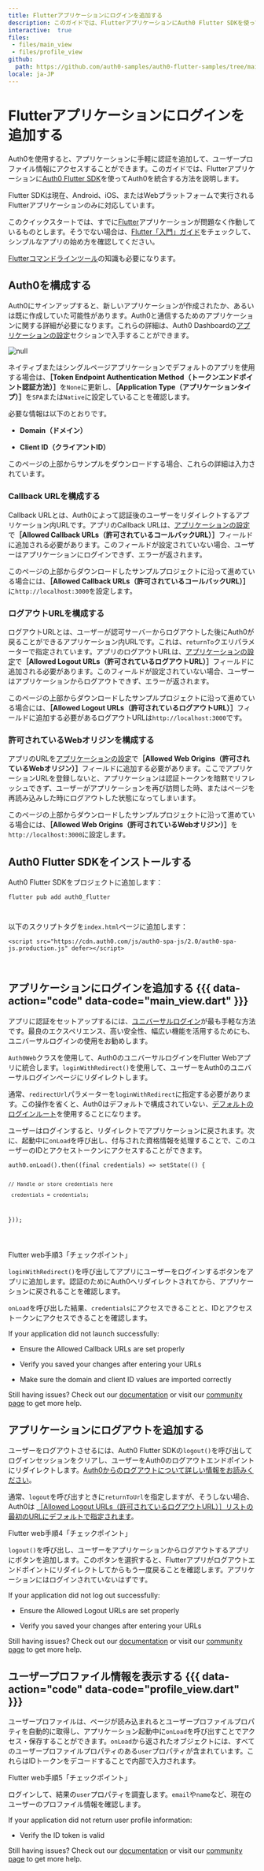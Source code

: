 ```yaml
---
title: Flutterアプリケーションにログインを追加する
description: このガイドでは、FlutterアプリケーションにAuth0 Flutter SDKを使ってAuth0を統合する方法を説明します。
interactive:  true
files:
 - files/main_view
 - files/profile_view
github:
  path: https://github.com/auth0-samples/auth0-flutter-samples/tree/main/sample
locale: ja-JP
---
```


# Flutterアプリケーションにログインを追加する


<p>Auth0を使用すると、アプリケーションに手軽に認証を追加して、ユーザープロファイル情報にアクセスすることができます。このガイドでは、Flutterアプリケーションに<a href="https://github.com/auth0/auth0-flutter">Auth0 Flutter SDK</a>を使ってAuth0を統合する方法を説明します。</p><p><div class="alert-container" severity="default"><p>Flutter SDKは現在、Android、iOS、またはWebプラットフォームで実行されるFlutterアプリケーションのみに対応しています。</p></div></p><p>このクイックスタートでは、すでに<a href="https://flutter.dev/">Flutter</a>アプリケーションが問題なく作動しているものとします。そうでない場合は、<a href="https://docs.flutter.dev/get-started/install">Flutter「入門」ガイド</a>をチェックして、シンプルなアプリの始め方を確認してください。</p><p><a href="https://docs.flutter.dev/reference/flutter-cli">Flutterコマンドラインツール</a>の知識も必要になります。</p><p></p>

## Auth0を構成する


<p>Auth0にサインアップすると、新しいアプリケーションが作成されたか、あるいは既に作成していた可能性があります。Auth0と通信するためのアプリケーションに関する詳細が必要になります。これらの詳細は、Auth0 Dashboardの<a href="https://manage.auth0.com/#/applications">アプリケーションの設定</a>セクションで入手することができます。</p><img src="//images.ctfassets.net/cdy7uua7fh8z/6SC7KnyzCyO8cwXQfril1X/d19b92723640171d9d6945e197d4e193/My_App_-_Settings_-_Japanese.png" alt="null" /><p><div class="alert-container" severity="default"><p>ネイティブまたはシングルページアプリケーションでデフォルトのアプリを使用する場合は、<b>［Token Endpoint Authentication Method（トークンエンドポイント認証方法）］</b>を<code>None</code>に更新し、<b>［Application Type（アプリケーションタイプ）］</b>を<code>SPA</code>または<code>Native</code>に設定していることを確認します。</p></div></p><p>必要な情報は以下のとおりです。</p><ul><li><p><b>Domain（ドメイン）</b></p></li><li><p><b>Client ID（クライアントID）</b></p></li></ul><p><div class="alert-container" severity="default"><p>このページの上部からサンプルをダウンロードする場合、これらの詳細は入力されています。</p></div></p><h3>Callback URLを構成する</h3><p>Callback URLとは、Auth0によって認証後のユーザーをリダイレクトするアプリケーション内URLです。アプリのCallback URLは、<a href="https://manage.auth0.com/#/applications">アプリケーションの設定</a>で<b>［Allowed Callback URLs（許可されているコールバックURL）］</b>フィールドに追加される必要があります。このフィールドが設定されていない場合、ユーザーはアプリケーションにログインできず、エラーが返されます。</p><p><div class="alert-container" severity="default"><p>このページの上部からダウンロードしたサンプルプロジェクトに沿って進めている場合には、<b>［Allowed Callback URLs（許可されているコールバックURL）］</b>に<code>http://localhost:3000</code>を設定します。</p></div></p><h3>ログアウトURLを構成する</h3><p>ログアウトURLとは、ユーザーが認可サーバーからログアウトした後にAuth0が戻ることができるアプリケーション内URLです。これは、<code>returnTo</code>クエリパラメーターで指定されています。アプリのログアウトURLは、<a href="https://manage.auth0.com/#/applications">アプリケーションの設定</a>で<b>［Allowed Logout URLs（許可されているログアウトURL）］</b>フィールドに追加される必要があります。このフィールドが設定されていない場合、ユーザーはアプリケーションからログアウトできず、エラーが返されます。</p><p><div class="alert-container" severity="default"><p>このページの上部からダウンロードしたサンプルプロジェクトに沿って進めている場合には、<b>［Allowed Logout URLs（許可されているログアウトURL）］</b>フィールドに追加する必要があるログアウトURLは<code>http://localhost:3000</code>です。</p></div></p><h3>許可されているWebオリジンを構成する</h3><p>アプリのURLを<a href="https://manage.auth0.com/#/applications/%7ByourClientId%7D/settings">アプリケーションの設定</a>で<b>［Allowed Web Origins（許可されているWebオリジン）］</b>フィールドに追加する必要があります。ここでアプリケーションURLを登録しないと、アプリケーションは認証トークンを暗黙でリフレッシュできず、ユーザーがアプリケーションを再び訪問した時、またはページを再読み込みした時にログアウトした状態になってしまいます。</p><p><div class="alert-container" severity="default"><p>このページの上部からダウンロードしたサンプルプロジェクトに沿って進めている場合には、<b>［Allowed Web Origins（許可されているWebオリジン）］</b>を<code>http://localhost:3000</code>に設定します。</p></div></p><p></p>

## Auth0 Flutter SDKをインストールする


<p>Auth0 Flutter SDKをプロジェクトに追加します：</p><p><pre><code class="language-javascript">flutter pub add auth0_flutter

</code></pre>

</p><p>以下のスクリプトタグを<code>index.html</code>ページに追加します：</p><p><pre><code class="language-javascript">&lt;script src=&quot;https://cdn.auth0.com/js/auth0-spa-js/2.0/auth0-spa-js.production.js&quot; defer&gt;&lt;/script&gt;

</code></pre>

</p>

## アプリケーションにログインを追加する {{{ data-action="code" data-code="main_view.dart" }}}


<p>アプリに認証をセットアップするには、<a href="https://auth0.com/docs/authenticate/login/auth0-universal-login">ユニバーサルログイン</a>が最も手軽な方法です。最良のエクスペリエンス、高い安全性、幅広い機能を活用するためにも、ユニバーサルログインの使用をお勧めします。</p><p><code>Auth0Web</code>クラスを使用して、Auth0のユニバーサルログインをFlutter Webアプリに統合します。<code>loginWithRedirect()</code>を使用して、ユーザーをAuth0のユニバーサルログインページにリダイレクトします。</p><p><div class="alert-container" severity="default"><p>通常、<code>redirectUrl</code>パラメーターを<code>loginWithRedirect</code>に指定する必要があります。この操作を省くと、Auth0はデフォルトで構成されていない、<a href="https://auth0.com/docs/authenticate/login/auth0-universal-login/configure-default-login-routes">デフォルトのログインルート</a>を使用することになります。</p></div></p><p>ユーザーはログインすると、リダイレクトでアプリケーションに戻されます。次に、起動中に<code>onLoad</code>を呼び出し、付与された資格情報を処理することで、このユーザーのIDとアクセストークンにアクセスすることができます。</p><p><pre><code class="language-javascript">auth0.onLoad().then((final credentials) =&gt; setState(() {

    // Handle or store credentials here

    _credentials = credentials;

  }));

</code></pre>

</p><p><div class="checkpoint">Flutter web手順3「チェックポイント」 <div class="checkpoint-default"><p><code>loginWithRedirect()</code>を呼び出してアプリにユーザーをログインするボタンをアプリに追加します。認証のためにAuth0へリダイレクトされてから、アプリケーションに戻されることを確認します。</p><p><code>onLoad</code>を呼び出した結果、<code>credentials</code>にアクセスできることと、IDとアクセストークンにアクセスできることを確認します。</p></div>

  <div class="checkpoint-success"></div>

  <div class="checkpoint-failure"><p>If your application did not launch successfully:</p><ul><li><p>Ensure the Allowed Callback URLs are set properly</p></li><li><p>Verify you saved your changes after entering your URLs</p></li><li><p>Make sure the domain and client ID values are imported correctly</p></li></ul><p>Still having issues? Check out our <a href="https://auth0.com/docs">documentation</a> or visit our <a href="https://community.auth0.com/">community page</a> to get more help.</p></div>

  </div></p>

## アプリケーションにログアウトを追加する


<p>ユーザーをログアウトさせるには、Auth0 Flutter SDKの<code>logout()</code>を呼び出してログインセッションをクリアし、ユーザーをAuth0のログアウトエンドポイントにリダイレクトします。<a href="https://auth0.com/docs/authenticate/login/logout">Auth0からのログアウトについて詳しい情報をお読みください</a>。</p><p><div class="alert-container" severity="default"><p>通常、<code>logout</code>を呼び出すときに<code>returnToUrl</code>を指定しますが、そうしない場合、Auth0は <a href="https://auth0.com/docs/authenticate/login/logout/redirect-users-after-logout">［Allowed Logout URLs（許可されているログアウトURL）］リストの最初のURLにデフォルトで指定されます</a>。</p></div></p><p><div class="checkpoint">Flutter web手順4「チェックポイント」 <div class="checkpoint-default"><p><code>logout()</code>を呼び出し、ユーザーをアプリケーションからログアウトするアプリにボタンを追加します。このボタンを選択すると、Flutterアプリがログアウトエンドポイントにリダイレクトしてからもう一度戻ることを確認します。アプリケーションにはログインされていないはずです。</p></div>

  <div class="checkpoint-success"></div>

  <div class="checkpoint-failure"><p>If your application did not log out successfully:</p><ul><li><p>Ensure the Allowed Logout URLs are set properly</p></li><li><p>Verify you saved your changes after entering your URLs</p></li></ul><p>Still having issues? Check out our <a href="https://auth0.com/docs">documentation</a> or visit our <a href="https://community.auth0.com/">community page</a> to get more help.</p></div>

  </div></p>

## ユーザープロファイル情報を表示する {{{ data-action="code" data-code="profile_view.dart" }}}


<p>ユーザープロファイルは、ページが読み込まれるとユーザープロファイルプロパティを自動的に取得し、アプリケーション起動中に<code>onLoad</code>を呼び出すことでアクセス・保存することができます。<code>onLoad</code>から返されたオブジェクトには、すべてのユーザープロファイルプロパティのある<code>user</code>プロパティが含まれています。これらはIDトークンをデコードすることで内部で入力されます。</p><p><div class="checkpoint">Flutter web手順5「チェックポイント」 <div class="checkpoint-default"><p>ログインして、結果の<code>user</code>プロパティを調査します。<code>email</code>や<code>name</code>など、現在のユーザーのプロファイル情報を確認します。</p></div>

  <div class="checkpoint-success"></div>

  <div class="checkpoint-failure"><p>If your application did not return user profile information:</p><ul><li><p>Verify the ID token is valid</p></li></ul><p>Still having issues? Check out our <a href="https://auth0.com/docs">documentation</a> or visit our <a href="https://community.auth0.com/">community page</a> to get more help.</p></div>

  </div></p>
